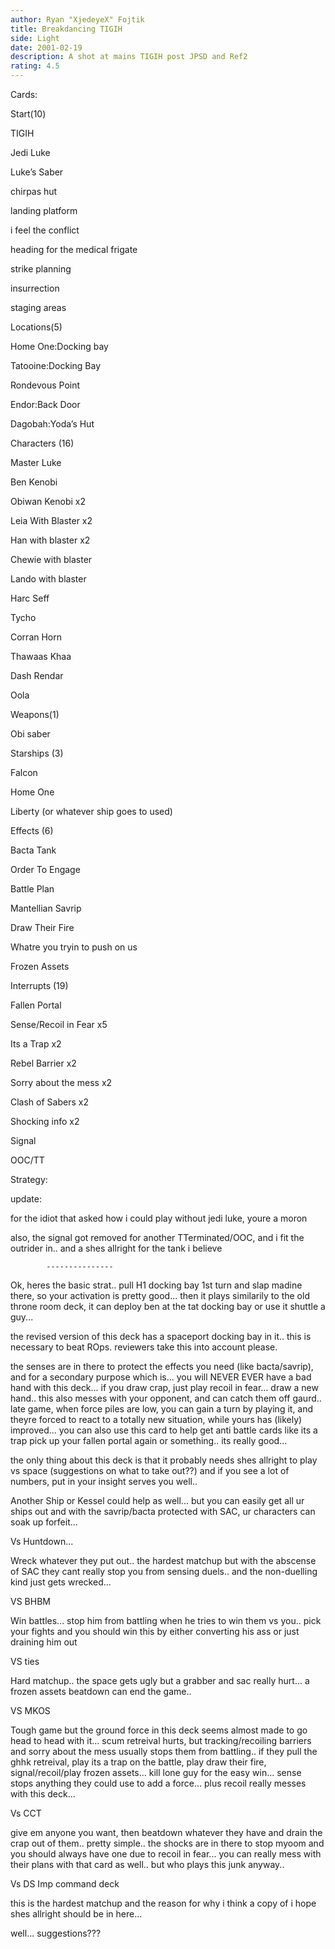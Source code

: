```yaml
---
author: Ryan "XjedeyeX" Fojtik
title: Breakdancing TIGIH
side: Light
date: 2001-02-19
description: A shot at mains TIGIH post JPSD and Ref2
rating: 4.5
---
```

Cards: 

Start(10)
TIGIH
Jedi Luke
Luke’s Saber
chirpas hut
landing platform
i feel the conflict
heading for the medical frigate
strike planning 
insurrection
staging areas

Locations(5)
Home One:Docking bay
Tatooine:Docking Bay 
Rondevous Point
Endor:Back Door
Dagobah:Yoda’s Hut

Characters (16)
Master Luke
Ben Kenobi
Obiwan Kenobi x2
Leia With Blaster x2
Han with blaster x2
Chewie with blaster
Lando with blaster
Harc Seff
Tycho
Corran Horn
Thawaas Khaa
Dash Rendar
Oola

Weapons(1)
Obi saber

Starships (3)
Falcon
Home One
Liberty (or whatever ship goes to used)

Effects (6)
Bacta Tank
Order To Engage
Battle Plan
Mantellian Savrip
Draw Their Fire
Whatre you tryin to push on us
Frozen Assets

Interrupts (19)
Fallen Portal
Sense/Recoil in Fear x5
Its a Trap x2
Rebel Barrier x2
Sorry about the mess x2
Clash of Sabers x2
Shocking info x2
Signal 
OOC/TT  

Strategy: 

update:
for the idiot that asked how i could play without jedi luke, youre a moron

also, the signal got removed for another TTerminated/OOC, and i fit the outrider in.. and a shes allright for the tank i believe
            ---------------

Ok, heres the basic strat.. pull H1 docking bay 1st turn and slap madine there, so your activation is pretty good... then it plays similarily to the old throne room deck, it can deploy ben at the tat docking bay or use it shuttle a guy... 

the revised version of this deck has a spaceport docking bay in it.. this is necessary to beat ROps. reviewers take this into account please.

the senses are in there to protect the effects you need (like bacta/savrip), and for a secondary purpose which is... you will NEVER EVER have a bad hand with this deck... if you draw crap, just play recoil in fear... draw a new hand.. this also messes with your opponent, and can catch them off gaurd.. late game, when force piles are low, you can gain a turn by playing it, and theyre forced to react to a totally new situation, while yours has (likely) improved... you can also use this card to help get anti battle cards like its a trap pick up your fallen portal again or something.. its really good...  

the only thing about this deck is that it probably needs shes allright to play vs space (suggestions on what to take out??) and if you see a lot of numbers, put in your insight serves you well.. 

Another Ship or Kessel could help as well... but you can easily get all ur ships out and with the savrip/bacta protected with SAC, ur characters can soak up forfeit...

Vs Huntdown... 
Wreck whatever they put out.. the hardest matchup but with the abscense of SAC they cant really stop you from sensing duels.. and the non-duelling kind just gets wrecked... 

VS BHBM
Win battles... stop him from battling when he tries to win them vs you.. pick your fights and you should win this by either converting his ass or just draining him out

VS ties
Hard matchup.. the space gets ugly but a grabber and sac really hurt... a frozen assets beatdown can end the game..

VS MKOS
Tough game but the ground force in this deck seems almost made to go head to head with it... scum retreival hurts, but tracking/recoiling barriers and sorry about the mess usually stops them from battling.. if they pull the ghhk retreival, play its a trap on the battle, play draw their fire, signal/recoil/play frozen assets... kill lone guy for the easy win... sense stops anything they could use to add a force... plus recoil really messes with this deck... 

Vs CCT
give em anyone you want, then beatdown whatever they have and drain the crap out of them.. pretty simple.. the shocks are in there to stop myoom and you should always have one due to recoil in fear... you can really mess with their plans with that card as well.. but who plays this junk anyway.. 

Vs DS Imp command deck
this is the hardest matchup and the reason for why i think a copy of i hope shes allright should be in here... 

well... suggestions???

